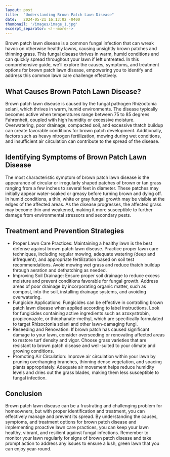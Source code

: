 ```yaml
---
layout: post
title:  "Understanding Brown Patch Lawn Disease"
date:   2024-05-21 16:13:02 -0400
thumbnail: '/images/image_1.jpg'
excerpt_separator: <!--more-->
---
```

Brown patch lawn disease is a common fungal infection that can wreak havoc on otherwise healthy lawns, causing unsightly brown patches and thinning grass. <!--more-->This fungal disease thrives in warm, humid conditions and can quickly spread throughout your lawn if left untreated. In this comprehensive guide, we'll explore the causes, symptoms, and treatment options for brown patch lawn disease, empowering you to identify and address this common lawn care challenge effectively.

## What Causes Brown Patch Lawn Disease?
Brown patch lawn disease is caused by the fungal pathogen Rhizoctonia solani, which thrives in warm, humid environments. The disease typically becomes active when temperatures range between 75 to 85 degrees Fahrenheit, coupled with high humidity or excessive moisture. Overwatering, poor drainage, compacted soil, and excessive thatch buildup can create favorable conditions for brown patch development. Additionally, factors such as heavy nitrogen fertilization, mowing during wet conditions, and insufficient air circulation can contribute to the spread of the disease.

## Identifying Symptoms of Brown Patch Lawn Disease
The most characteristic symptom of brown patch lawn disease is the appearance of circular or irregularly shaped patches of brown or tan grass ranging from a few inches to several feet in diameter. These patches may initially appear water-soaked or greasy before turning brown and dying off. In humid conditions, a thin, white or gray fungal growth may be visible at the edges of the affected areas. As the disease progresses, the affected grass may become thin and weakened, making it more susceptible to further damage from environmental stressors and secondary pests.

## Treatment and Prevention Strategies
* Proper Lawn Care Practices: Maintaining a healthy lawn is the best defense against brown patch lawn disease. Practice proper lawn care techniques, including regular mowing, adequate watering (deep and infrequent), and appropriate fertilization based on soil test recommendations. Avoid mowing wet grass and reduce thatch buildup through aeration and dethatching as needed.
* Improving Soil Drainage: Ensure proper soil drainage to reduce excess moisture and prevent conditions favorable for fungal growth. Address areas of poor drainage by incorporating organic matter, such as compost, into the soil, installing drainage systems, and avoiding overwatering.
* Fungicide Applications: Fungicides can be effective in controlling brown patch lawn disease when applied according to label instructions. Look for fungicides containing active ingredients such as azoxystrobin, propiconazole, or thiophanate-methyl, which are specifically formulated to target Rhizoctonia solani and other lawn-damaging fungi.
* Reseeding and Renovation: If brown patch has caused significant damage to your lawn, consider overseeding or renovating affected areas to restore turf density and vigor. Choose grass varieties that are resistant to brown patch disease and well-suited to your climate and growing conditions.
* Promoting Air Circulation: Improve air circulation within your lawn by pruning overhanging branches, thinning dense vegetation, and spacing plants appropriately. Adequate air movement helps reduce humidity levels and dries out the grass blades, making them less susceptible to fungal infection.

## Conclusion
Brown patch lawn disease can be a frustrating and challenging problem for homeowners, but with proper identification and treatment, you can effectively manage and prevent its spread. By understanding the causes, symptoms, and treatment options for brown patch disease and implementing proactive lawn care practices, you can keep your lawn healthy, vibrant, and resilient against fungal infections. Remember to monitor your lawn regularly for signs of brown patch disease and take prompt action to address any issues to ensure a lush, green lawn that you can enjoy year-round.
